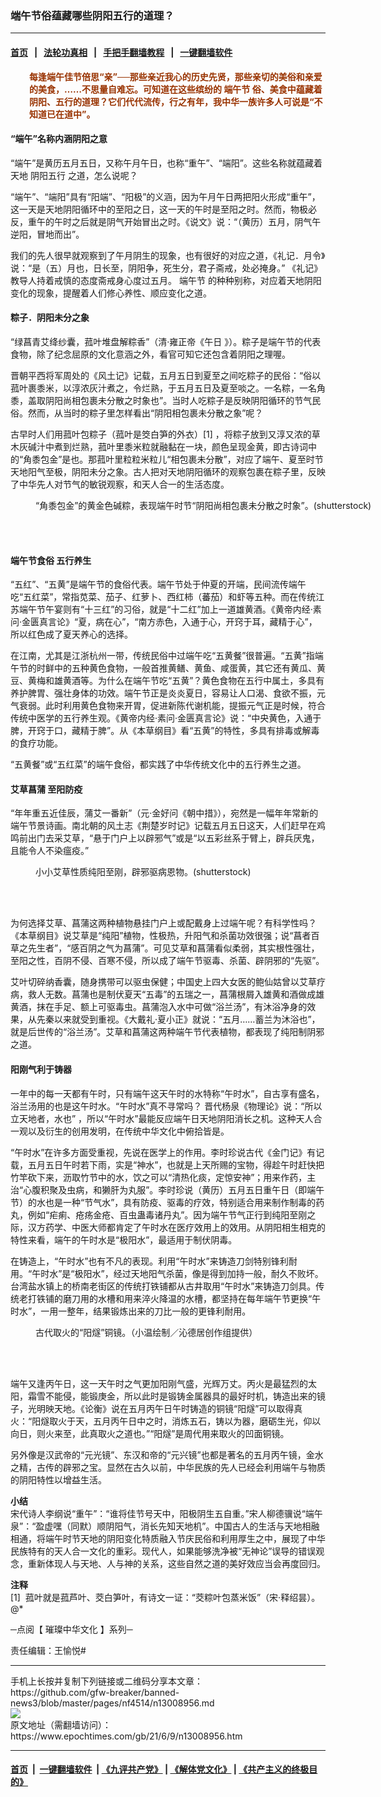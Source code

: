 ### 端午节俗蕴藏哪些阴阳五行的道理？
------------------------

#### [首页](https://github.com/gfw-breaker/banned-news3/blob/master/README.md) &nbsp;&nbsp;|&nbsp;&nbsp; [法轮功真相](https://github.com/begood0513/basic/blob/master/README.md)  &nbsp;&nbsp;|&nbsp;&nbsp; [手把手翻墙教程](https://github.com/gfw-breaker/guides/wiki)  &nbsp;&nbsp;|&nbsp;&nbsp; [一键翻墙软件](https://github.com/gfw-breaker/nogfw/blob/master/README.md)  



<div><p style="padding-left: 30px;">
 <strong>
  <span style="color: #993300;">
   每逢端午佳节倍思“亲”──那些亲近我心的历史先贤，那些亲切的美俗和亲爱的美食，……不思量自难忘。可知道在这些缤纷的
   <ok href="https://www.epochtimes.com/gb/tag/%E7%AB%AF%E5%8D%88%E8%8A%82.html">
    端午节
   </ok>
   俗、美食中蕴藏着阴阳、五行的道理？它们代代流传，行之有年，我中华一族许多人可说是“不知道已在道中”。
  </span>
 </strong>
</p>
<h4>
 “端午”名称内涵阴阳之意
</h4>
<p>
 “端午”是黄历五月五日，又称午月午日，也称“重午”、“端阳”。这些名称就蕴藏着天地
 <ok href="https://www.epochtimes.com/gb/tag/%E9%98%B4%E9%98%B3%E4%BA%94%E8%A1%8C.html">
  阴阳五行
 </ok>
 之道，怎么说呢？
</p>
<p>
 “端午”、“端阳”具有“阳端”、“阳极”的义涵，因为午月午日两把阳火形成“重午”，这一天是天地阴阳循环中的至阳之日，这一天的午时是至阳之时。然而，物极必反，重午的午时之后就是阴气开始冒出之时。《说文》说：“（黄历）五月，阴气午逆阳，冒地而出”。
</p>
<p>
 我们的先人很早就观察到了午月阴生的现象，也有很好的对应之道，《礼记．月令》说：“是（五）月也，日长至，阴阳争，死生分，君子斋戒，处必掩身。” 《礼记》教导人持着戒慎的态度斋戒身心度过五月。
 <ok href="https://www.epochtimes.com/gb/tag/%E7%AB%AF%E5%8D%88%E8%8A%82.html">
  端午节
 </ok>
 的种种别称，对应着天地阴阳变化的现象，提醒着人们修心养性、顺应变化之道。
</p>
<h4>
 粽子．阴阳未分之象
</h4>
<p>
 “绿菖青艾绛纱囊，菰叶堆盘解粽香”（清‧雍正帝《午日 》）。粽子是端午节的代表食物，除了纪念屈原的文化意涵之外，看官可知它还包含着阴阳之理喔。
</p>
<p>
 晋朝平西将军周处的《风土记》记载，五月五日到夏至之间吃粽子的民俗：“俗以菰叶裹黍米，以淳浓灰汁煮之，令烂熟，于五月五日及夏至啖之。一名粽，一名角黍，盖取阴阳尚相包裹未分散之时象也”。当时人吃粽子是反映阴阳循环的节气民俗。然而，从当时的粽子里怎样看出“阴阳相包裹未分散之象”呢？
</p>
<p>
 古早时人们用菰叶包粽子（菰叶是筊白笋的外衣）[1] ，将粽子放到又淳又浓的草木灰碱汁中煮到烂熟，菰叶里黍米粒就融黏在一块，颜色呈现金黄，即古诗词中的“角黍包金”是也。那菰叶里粒粒米粒儿“相包裹未分散”，对应了端午、夏至时节天地阳气至极，阴阳未分之象。古人把对天地阴阳循环的观察包裹在粽子里，反映了中华先人对节气的敏锐观察，和天人合一的生活态度。
</p>
<figure aria-describedby="caption-attachment-13015066" class="wp-caption aligncenter" id="attachment_13015066" style="width: 600px">
 <ok href="https://i.epochtimes.com/assets/uploads/2021/06/id13015066-431c131015d4e3227dc50a013b4bc4a7.jpg" target="_blank">
  <img alt="" class="size-large wp-image-13015066" src="https://i.epochtimes.com/assets/uploads/2021/06/id13015066-431c131015d4e3227dc50a013b4bc4a7-600x401.jpg"/>
 </ok>
 <br/><figcaption class="wp-caption-text" id="caption-attachment-13015066">
  “角黍包金”的黄金色碱粽，表现端午时节“阴阳尚相包裹未分散之时象”。(shutterstock)
 </figcaption><br/>
</figure><br/>
<h4>
 端午节食俗 五行养生
</h4>
<p>
 “五红”、“五黄”是端午节的食俗代表。端午节处于仲夏的开端，民间流传端午吃“五红菜”，常指苋菜、茄子、红萝卜、西红柿（蕃茄）和虾等五种。而在传统江苏端午节午宴则有“十三红”的习俗，就是“十二红”加上一道雄黄酒。《黄帝内经‧素问‧金匮真言论》“夏，病在心”，“南方赤色，入通于心，开窍于耳，藏精于心”，所以红色成了夏天养心的选择。
</p>
<p>
 在江南，尤其是江浙杭州一带，传统民俗中过端午吃“五黄餐”很普遍。“五黄”指端午节的时鲜中的五种黄色食物，一般首推黄鳝、黄鱼、咸蛋黄，其它还有黄瓜、黄豆、黄梅和雄黄酒等。为什么在端午节吃“五黄”？黄色食物在五行中属土，多具有养护脾胃、强壮身体的功效。端午节正是炎炎夏日，容易让人口渴、食欲不振，元气衰弱。此时利用黄色食物来开胃，促进新陈代谢机能，提振元气正是时候，符合传统中医学的五行养生观。《黄帝内经‧素问‧金匮真言论》说：“中央黄色，入通于脾，开窍于口，藏精于脾”。从《本草纲目》看“五黄”的特性，多具有排毒或解毒的食疗功能。
</p>
<p>
 “五黄餐”或“五红菜”的端午食俗，都实践了中华传统文化中的五行养生之道。
</p>
<h4>
 艾草菖蒲 至阳防疫
</h4>
<p>
 “年年重五近佳辰，蒲艾一番新”（元‧金好问《朝中措》），宛然是一幅年年常新的端午节景诗画。南北朝的风土志《荆楚岁时记》记载五月五日这天，人们赶早在鸡鸣前出门去采艾草，“悬于门户上以辟邪气”或是“以五彩丝系于臂上，辟兵厌鬼，且能令人不染瘟疫。”
</p>
<figure aria-describedby="caption-attachment-13015057" class="wp-caption aligncenter" id="attachment_13015057" style="width: 600px">
 <ok href="https://i.epochtimes.com/assets/uploads/2021/06/id13015057-shutterstock_320744021.jpg" target="_blank">
  <img alt="" class="size-large wp-image-13015057" src="https://i.epochtimes.com/assets/uploads/2021/06/id13015057-shutterstock_320744021-600x400.jpg"/>
 </ok>
 <br/><figcaption class="wp-caption-text" id="caption-attachment-13015057">
  小小艾草性质纯阳至刚，辟邪驱病恩物。(shutterstock)
 </figcaption><br/>
</figure><br/>
<p>
 为何选择艾草、菖蒲这两种植物悬挂门户上或配戴身上过端午呢？有科学性吗？《本草纲目》说艾草是“纯阳”植物，性极热，升阳气和杀菌功效很强；说“菖者百草之先生者”，“感百阴之气为菖蒲”。可见艾草和菖蒲看似柔弱，其实根性强壮，至阳之性，百阴不侵、百寒不侵，所以成了端午节驱毒、杀菌、辟阴邪的“先驱”。
</p>
<p>
 艾叶切碎纳香囊，随身携带可以驱虫保健；中国史上四大女医的鲍仙姑曾以艾草疗病，救人无数。菖蒲也是制伏夏天“五毒”的五瑞之一，菖蒲根屑入雄黄和酒做成雄黄酒，抹在手足、额上可驱毒虫。菖蒲泡入水中可做“浴兰汤”，有沐浴净身的效果，从先秦以来就受到重视。《大戴礼‧夏小正》就说：“五月……蓄兰为沐浴也”，就是后世传的“浴兰汤”。艾草和菖蒲这两种端午节代表植物，都表现了纯阳制阴邪之道。
</p>
<h4>
 阳刚气利于铸器
</h4>
<p>
 一年中的每一天都有午时，只有端午这天午时的水特称“午时水”，自古享有盛名，浴兰汤用的也是这午时水。“午时水”真不寻常吗？ 晋代杨泉《物理论》说：“所以立天地者，水也” ，所以“午时水”最能反应端午日天地阴阳消长之机。这种天人合一观以及衍生的创用发明，在传统中华文化中俯拾皆是。
</p>
<p>
 “午时水”在许多方面受重视，先说在医学上的作用。李时珍说古代《金门记》有记载，五月五日午时若下雨，实是“神水”，也就是上天所赐的宝物，得趁午时赶快把竹竿砍下来，沥取竹节中的水，饮之可以“清热化痰，定惊安神”；用来作药，主治“心腹积聚及虫病，和獭肝为丸服”。李时珍说（黄历）五月五日重午日（即端午节）的水也是一种“节气水”，具有防疫、驱毒的疗效，特别适合用来制作制毒的药丸，例如“疟痢、疮疡金疮、百虫蛊毒诸丹丸”。因为端午节气正行到纯阳至刚之际，汉方药学、中医大师都肯定了午时水在医疗效用上的效用。从阴阳相生相克的特性来看，端午的午时水是“极阳水”，最适用于制伏阴毒。
</p>
<p>
 在铸造上，“午时水”也有不凡的表现。利用“午时水”来铸造刀剑特别锋利耐用。“午时水”是“极阳水”，经过天地阳气杀菌，像是得到加持一般，耐久不败坏。台湾盐水镇上的桥南老街区的传统打铁铺都从古井取用“午时水”来铸造刀剑具。传统老打铁铺的磨刀用的水槽和用来淬火降温的水槽，都坚持在每年端午节更换“午时水”，一用一整年，结果锻炼出来的刀比一般的更锋利耐用。
</p>
<figure aria-describedby="caption-attachment-13015111" class="wp-caption aligncenter" id="attachment_13015111" style="width: 596px">
 <ok href="https://i.epochtimes.com/assets/uploads/2021/06/id13015111-f291464cf180fdf5449294c56052073f.png" target="_blank">
  <img alt="" class="size-full wp-image-13015111" src="https://i.epochtimes.com/assets/uploads/2021/06/id13015111-f291464cf180fdf5449294c56052073f.png"/>
 </ok>
 <br/><figcaption class="wp-caption-text" id="caption-attachment-13015111">
  古代取火的“阳燧”铜镜。（小温绘制／沁德居创作组提供）
 </figcaption><br/>
</figure><br/>
<p>
 端午又逢丙午日，这一天午时之气更加阳刚气盛，光辉万丈。丙火是最猛烈的太阳，霜雪不能侵，能锻庚金，所以此时是锻铸金属器具的最好时机，铸造出来的镜子，光明映天地。《论衡》说在五月丙午日午时铸造的铜镜“阳燧”可以取得真火：“阳燧取火于天，五月丙午日中之时，消炼五石，铸以为器，磨砺生光，仰以向日，则火来至，此真取火之道也。”“阳燧”是周代用来取火的凹面铜镜。
</p>
<p>
 另外像是汉武帝的“元光镜”、东汉和帝的“元兴镜”也都是著名的五月丙午镜，金水之精，古传的辟邪之宝。显然在古久以前，中华民族的先人已经会利用端午与物质的阴阳特性以增益生活。
</p>
<p>
 <strong>
  小结
 </strong>
 <br/>
 宋代诗人李纲说“重午”：“谁将佳节号天中，阳极阴生五自重。”宋人柳德骥说“端午泉”：“盈虚嘿（同默）顺阴阳气，消长先知天地机”。中国古人的生活与天地相融相通，将端午时节天地的阴阳变化特质融入节庆民俗和利用厚生之中，展现了中华民族特有的天人合一文化的重彩。现代人，如果能够洗净被“无神论”误导的错误观念，重新体现人与天地、人与神的关系，这些自然之道的美好效应当会再度回归。
</p>
<p>
 <strong>
  注释
 </strong>
 <br/>
 [1]  菰叶就是菰芦叶、茭白笋叶，有诗文一证：“茭粽叶包蒸米饭”（宋‧释绍昙）。@*
</p>
<p>
 ─点阅【
 <ok href="https://www.epochtimes.com/gb/tag/%E7%92%80%E7%92%A8%E4%B8%AD%E5%8D%8E%E6%96%87%E5%8C%96.html">
  璀璨中华文化
 </ok>
 】系列─
</p>
<p>
 责任编辑：王愉悦#
</p>
</div>
<hr/>
手机上长按并复制下列链接或二维码分享本文章：<br/>
https://github.com/gfw-breaker/banned-news3/blob/master/pages/nf4514/n13008956.md <br/>
<a href='https://github.com/gfw-breaker/banned-news3/blob/master/pages/nf4514/n13008956.md'><img src='https://github.com/gfw-breaker/banned-news3/blob/master/pages/nf4514/n13008956.md.png'/></a> <br/>
原文地址（需翻墙访问）：https://www.epochtimes.com/gb/21/6/9/n13008956.htm


------------------------
#### [首页](https://github.com/gfw-breaker/banned-news3/blob/master/README.md) &nbsp;|&nbsp; [一键翻墙软件](https://github.com/gfw-breaker/nogfw/blob/master/README.md) &nbsp;| [《九评共产党》](https://github.com/gfw-breaker/9ping.md/blob/master/README.md#九评之一评共产党是什么) | [《解体党文化》](https://github.com/gfw-breaker/jtdwh.md/blob/master/README.md) | [《共产主义的终极目的》](https://github.com/gfw-breaker/gczydzjmd.md/blob/master/README.md)


<img src='http://gfw-breaker.win/banned-news3/pages/nf4514/n13008956.md' width='0px' height='0px'/>